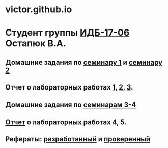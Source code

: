 # victor.github.io
# Cтудент группы [ИДБ-17-06](https://github.com/stankin/design-2018/wiki/list-idb-17-06) Остапюк В.А.

## Домашние задания по [семинару 1](https://github.com/stankin/design-part-1/wiki/sem1) и [семинару 2](https://github.com/stankin/design-part-1/wiki/sem2)

## Отчет о лабораторных работах [1](https://github.com/PQlavka/victor.github.io/tree/main/lab1), [2](https://github.com/PQlavka/victor.github.io/tree/main/lab2), [3](https://github.com/PQlavka/victor.github.io/tree/main/lab3).

## Домашние задания по [семинарам 3-4](https://github.com/PQlavka/victor.github.io.wiki.git)

## [Отчет](/) о лабораторных работах 4, 5.

## Рефераты: [разработанный](https://github.com/stankin/design-part-1/wiki/exam05-4) и [проверенный](https://github.com/stankin/design-part-1/wiki/exam08-3)

